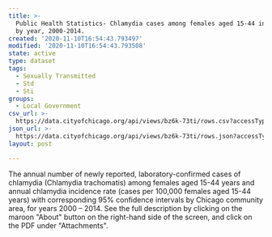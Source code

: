 ```yaml
---
title: >-
  Public Health Statistics- Chlamydia cases among females aged 15-44 in Chicago,
  by year, 2000-2014.
created: '2020-11-10T16:54:43.793497'
modified: '2020-11-10T16:54:43.793508'
state: active
type: dataset
tags:
  - Sexually Transmitted
  - Std
  - Sti
groups:
  - Local Government
csv_url: >-
  https://data.cityofchicago.org/api/views/bz6k-73ti/rows.csv?accessType=DOWNLOAD
json_url: >-
  https://data.cityofchicago.org/api/views/bz6k-73ti/rows.json?accessType=DOWNLOAD
layout: post

---
```

The annual number of newly reported, laboratory-confirmed cases of chlamydia (Chlamydia trachomatis) among females aged 15-44 years and annual chlamydia incidence rate (cases per 100,000 females aged 15-44 years) with corresponding 95% confidence intervals by Chicago community area, for years 2000 – 2014.  See the full description by clicking on the maroon "About" button on the right-hand side of the screen, and click on the PDF under "Attachments".
